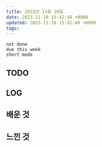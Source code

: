 ```yaml
---
title: 2023년 11월 10일
date: 2023-11-10 15:42:48 +0900
updated: 2023-11-10 15:42:49 +0900
tags: 
---
```


```tasks
not done 
due this week
short mode
```

## TODO

## LOG

## 배운 것

## 느낀 것